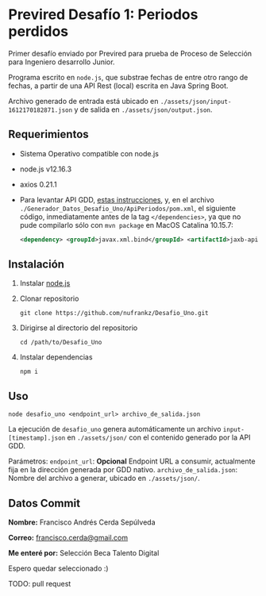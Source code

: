 # Previred Desafío 1: Periodos perdidos

Primer desafío enviado por Previred para prueba de Proceso de Selección para Ingeniero desarrollo Junior.

Programa escrito en `node.js`, que substrae fechas de entre otro rango de fechas, a partir de una API Rest (local) escrita en Java Spring Boot.

Archivo generado de entrada está ubicado en `./assets/json/input-1612170182871.json` y de salida en `./assets/json/output.json`.

## Requerimientos

- Sistema Operativo compatible con node.js
- node.js v12.16.3
- axios 0.21.1
- Para levantar API GDD, [estas instrucciones](https://github.com/previred/Generador_Datos_Desafio_Uno), y, en el archivo `./Generador_Datos_Desafio_Uno/ApiPeriodos/pom.xml`, el siguiente código, inmediatamente antes de la tag `</dependencies>`, ya que no pude compilarlo sólo con `mvn package` en MacOS Catalina 10.15.7:

  ```xml
  <dependency> <groupId>javax.xml.bind</groupId> <artifactId>jaxb-api</artifactId> <version>2.3.0</version> </dependency>
  ```

## Instalación

1. Instalar [node.js](https://nodejs.org/es/download/)
2. Clonar repositorio

   ```shell
   git clone https://github.com/nufrankz/Desafio_Uno.git
   ```

3. Dirigirse al directorio del repositorio

   ```shell
   cd /path/to/Desafio_Uno
   ```

4. Instalar dependencias

   ```shell
   npm i
   ```

## Uso

```shell
node desafio_uno <endpoint_url> archivo_de_salida.json
```

La ejecución de `desafio_uno` genera automáticamente un archivo `input-[timestamp].json` en `./assets/json/` con el contenido generado por la API GDD.

Parámetros:
`endpoint_url`: **Opcional** Endpoint URL a consumir, actualmente fija en la dirección generada por GDD nativo.
`archivo_de_salida.json`: Nombre del archivo a generar, ubicado en `./assets/json/`.

## Datos Commit

**Nombre:** Francisco Andrés Cerda Sepúlveda

**Correo:** francisco.cerda@gmail.com

**Me enteré por:** Selección Beca Talento Digital

Espero quedar seleccionado :)

TODO: pull request
